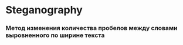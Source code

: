 # Steganography
### Метод изменения количества пробелов между словами выровненного по ширине текста
